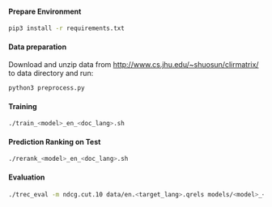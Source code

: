

#### Prepare Environment

```bash
pip3 install -r requirements.txt
```

#### Data preparation
Download and unzip data from http://www.cs.jhu.edu/~shuosun/clirmatrix/ to data directory and run:

```bash
python3 preprocess.py
```

#### Training

```bash
./train_<model>_en_<doc_lang>.sh
```

#### Prediction Ranking on Test

```bash
./rerank_<model>_en_<doc_lang>.sh
```

#### Evaluation

```bash
./trec_eval -m ndcg.cut.10 data/en.<target_lang>.qrels models/<model>_<doc_lang>/en.<doc_lang>.test.run
```
